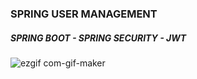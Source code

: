﻿### SPRING USER MANAGEMENT
 
 ##### SPRING BOOT - SPRING SECURITY - JWT
 
![ezgif com-gif-maker](https://user-images.githubusercontent.com/59705964/210133036-a70da1ec-101e-4916-bb39-45c0c2562b92.jpg)

